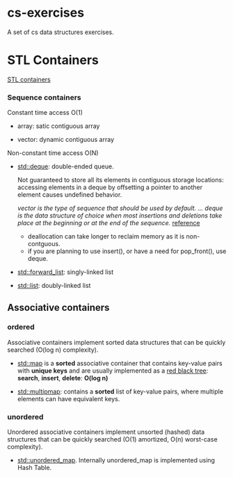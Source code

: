 # cs-exercises
A set of cs data structures exercises.

# STL Containers
[STL containers](http://www.cplusplus.com/reference/stl/)

### Sequence containers

Constant time access O(1)

* array: satic contiguous array  

* vector: dynamic contiguous array 

Non-constant time access O(N)

* [std::deque](http://www.cplusplus.com/reference/deque/deque/): double-ended queue.

    Not guaranteed to store all its elements in contiguous storage locations: accessing elements in a deque by offsetting a   pointer to another element causes undefined behavior.
    
    *vector  is the type of sequence that should be used by default. ... deque is the data structure of choice when most insertions and deletions take place at the beginning or at the end of the sequence.* [reference](https://www.codeproject.com/Articles/5425/An-In-Depth-Study-of-the-STL-Deque-Container)
    
    * deallocation can take longer to reclaim memory as it is non-contguous. 
    * if you are planning to use insert(), or have a need for pop_front(), use deque.
    


* [std::forward_list](http://en.cppreference.com/w/cpp/container/forward_list): singly-linked list

* [std::list](http://en.cppreference.com/w/cpp/container/list): doubly-linked list 


## Associative containers

### **ordered**

Associative containers implement sorted data structures that can be quickly searched (O(log n) complexity).

* [std::map](http://en.cppreference.com/w/cpp/container/map)  is a **sorted** associative container that contains key-value pairs with **unique keys** and are usually implemented as a [red black tree](https://en.wikipedia.org/wiki/Red%E2%80%93black_tree): **search**, **insert**, **delete**: **O(log n)**

* [std::multipmap](http://en.cppreference.com/w/cpp/container/multimap): contains a **sorted** list of key-value pairs, 
where multiple elements can have equivalent keys.

### **unordered**

Unordered associative containers implement unsorted (hashed) data structures that can be quickly searched (O(1) amortized, O(n) worst-case complexity).

* [std::unordered_map](http://www.cplusplus.com/reference/unordered_map/unordered_map/). Internally unordered_map is implemented using Hash Table.
